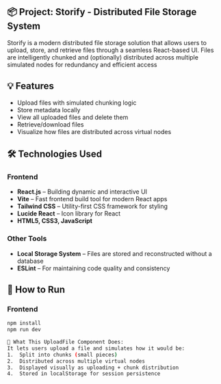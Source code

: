 ## 📦 Project: Storify - Distributed File Storage System

Storify is a modern distributed file storage solution that allows users to upload, store, and retrieve files through a seamless React-based UI. Files are intelligently chunked and (optionally) distributed across multiple simulated nodes for redundancy and efficient access

## 💡 Features

- Upload files with simulated chunking logic
- Store metadata locally
- View all uploaded files and delete them
- Retrieve/download files
- Visualize how files are distributed across virtual nodes

## 🛠️ Technologies Used

### Frontend
- **React.js** – Building dynamic and interactive UI
- **Vite** – Fast frontend build tool for modern React apps
- **Tailwind CSS** – Utility-first CSS framework for styling
- **Lucide React** – Icon library for React
- **HTML5, CSS3, JavaScript**

 ### Other Tools
- **Local Storage System** – Files are stored and reconstructed without a database
- **ESLint** – For maintaining code quality and consistency


## 🔧 How to Run

### Frontend
```bash
npm install
npm run dev

🚀 What This UploadFile Component Does:
It lets users upload a file and simulates how it would be:
1.	Split into chunks (small pieces)
2.	Distributed across multiple virtual nodes
3.	Displayed visually as uploading + chunk distribution
4.	Stored in localStorage for session persistence
